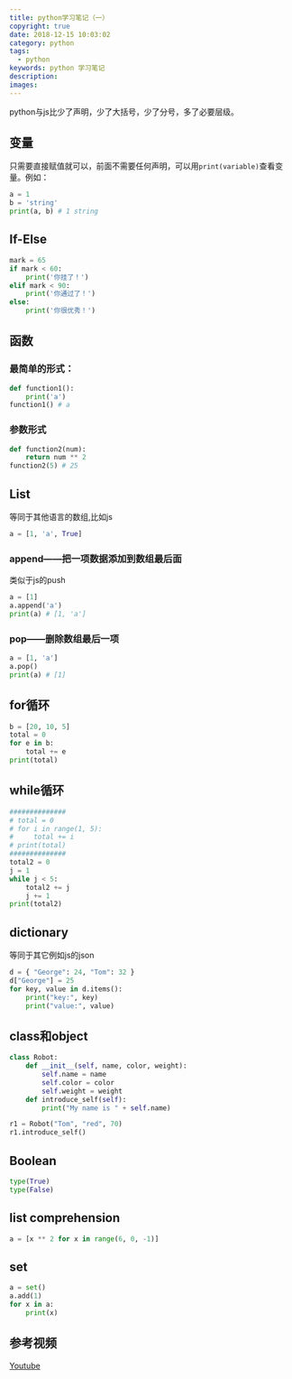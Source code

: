```yaml
---
title: python学习笔记（一）
copyright: true
date: 2018-12-15 10:03:02
category: python
tags:
  - python
keywords: python 学习笔记
description:
images:
---
```



python与js比少了声明，少了大括号，少了分号，多了必要层级。
<!-- more -->

## 变量

只需要直接赋值就可以，前面不需要任何声明，可以用`print(variable)`查看变量。例如：

```python python
a = 1
b = 'string'
print(a, b) # 1 string
```

## If-Else

```python python
mark = 65
if mark < 60:
    print('你挂了！')
elif mark < 90:
    print('你通过了！')
else:
    print('你很优秀！')
```

## 函数

### 最简单的形式：

```python python
def function1():
    print('a')
function1() # a
```

### 参数形式

```python python
def function2(num):
    return num ** 2
function2(5) # 25
```

## List

等同于其他语言的数组,比如js

```python python
a = [1, 'a', True]
```

### append——把一项数据添加到数组最后面

类似于js的push

``` python python
a = [1]
a.append('a')
print(a) # [1, 'a']
```

### pop——删除数组最后一项

```python python
a = [1, 'a']
a.pop()
print(a) # [1]
```

## for循环

```python python
b = [20, 10, 5]
total = 0
for e in b:
    total += e
print(total)
```

## while循环

```python python
##############
# total = 0
# for i in range(1, 5):
#     total += i
# print(total)
##############
total2 = 0
j = 1
while j < 5:
    total2 += j
    j += 1
print(total2)
```

## dictionary

等同于其它例如js的json

```python python
d = { "George": 24, "Tom": 32 }
d["George"] = 25
for key, value in d.items():
    print("key:", key)
    print("value:", value)
```

## class和object

```python python
class Robot:
    def __init__(self, name, color, weight):
        self.name = name
        self.color = color
        self.weight = weight
    def introduce_self(self):
        print("My name is " + self.name)

r1 = Robot("Tom", "red", 70)
r1.introduce_self()
```

## Boolean

```python python
type(True)
type(False)
```

## list comprehension

```python python
a = [x ** 2 for x in range(6, 0, -1)]
```

## set

```python python
a = set()
a.add(1)
for x in a:
    print(x)
```

## 参考视频

[Youtube](https://www.youtube.com/watch?v=Z1Yd7upQsXY&index=1&list=PLBZBJbE_rGRWeh5mIBhD-hhDwSEDxogDg)